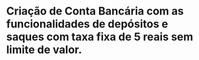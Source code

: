 # Criação de Conta Bancária com as funcionalidades de depósitos e saques com taxa fixa de 5 reais sem limite de valor.
